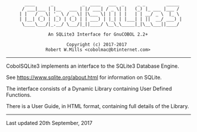           ____      _           _  ____   ___  _     _ _        _____
          / ___|___ | |__   ___ | |/ ___| / _ \| |   (_) |_ ___ |___ /
         | |   / _ \| '_ \ / _ \| |\___ \| | | | |   | | __/ _ \  |_ \
         | |__| (_) | |_) | (_) | | ___) | |_| | |___| | ||  __/ ___) |
          \____\___/|_.__/ \___/|_||____/ \__\_\_____|_|\__\___||____/

                    An SQLite3 Interface for GnuCOBOL 2.2+

                           Copyright (c) 2017-2017
                   Robert W.Mills <cobolmac@btinternet.com>

--------------------------------------------------------------------------------

 CobolSQLite3 implements an interface to the SQLite3 Database Engine.

 See <https://www.sqlite.org/about.html> for information on SQLite.

 The interface consists of a Dynamic Library containing User Defined Functions.

 There is a User Guide, in HTML format, containing full details of the Library.

--------------------------------------------------------------------------------
Last updated 20th September, 2017
